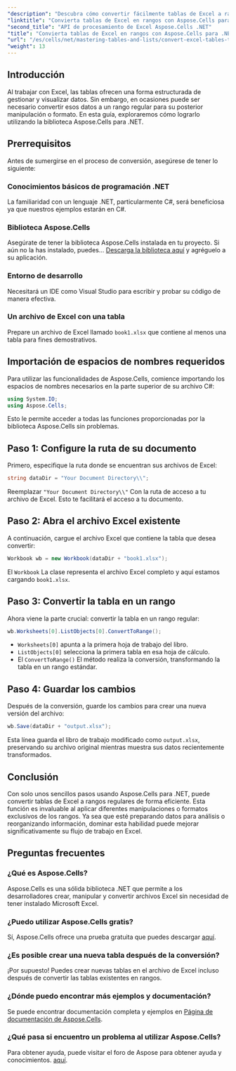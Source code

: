 ```yaml
---
"description": "Descubra cómo convertir fácilmente tablas de Excel a rangos regulares con la potente biblioteca Aspose.Cells para .NET. Esta guía paso a paso lo explica todo, desde la configuración del entorno hasta la ejecución de la conversión."
"linktitle": "Convierta tablas de Excel en rangos con Aspose.Cells para .NET"
"second_title": "API de procesamiento de Excel Aspose.Cells .NET"
"title": "Convierta tablas de Excel en rangos con Aspose.Cells para .NET"
"url": "/es/cells/net/mastering-tables-and-lists/convert-excel-tables-to-range/"
"weight": 13
---
```


## Introducción

Al trabajar con Excel, las tablas ofrecen una forma estructurada de gestionar y visualizar datos. Sin embargo, en ocasiones puede ser necesario convertir esos datos a un rango regular para su posterior manipulación o formato. En esta guía, exploraremos cómo lograrlo utilizando la biblioteca Aspose.Cells para .NET.

## Prerrequisitos
Antes de sumergirse en el proceso de conversión, asegúrese de tener lo siguiente:

### Conocimientos básicos de programación .NET
La familiaridad con un lenguaje .NET, particularmente C#, será beneficiosa ya que nuestros ejemplos estarán en C#.

### Biblioteca Aspose.Cells
Asegúrate de tener la biblioteca Aspose.Cells instalada en tu proyecto. Si aún no la has instalado, puedes... [Descarga la biblioteca aquí](https://releases.aspose.com/cells/net/) y agréguelo a su aplicación.

### Entorno de desarrollo
Necesitará un IDE como Visual Studio para escribir y probar su código de manera efectiva.

### Un archivo de Excel con una tabla
Prepare un archivo de Excel llamado `book1.xlsx` que contiene al menos una tabla para fines demostrativos.

## Importación de espacios de nombres requeridos
Para utilizar las funcionalidades de Aspose.Cells, comience importando los espacios de nombres necesarios en la parte superior de su archivo C#:

```csharp
using System.IO;
using Aspose.Cells;
```

Esto le permite acceder a todas las funciones proporcionadas por la biblioteca Aspose.Cells sin problemas.

## Paso 1: Configure la ruta de su documento
Primero, especifique la ruta donde se encuentran sus archivos de Excel:

```csharp
string dataDir = "Your Document Directory\\";
```
Reemplazar `"Your Document Directory\\"` Con la ruta de acceso a tu archivo de Excel. Esto te facilitará el acceso a tu documento.

## Paso 2: Abra el archivo Excel existente
A continuación, cargue el archivo Excel que contiene la tabla que desea convertir:

```csharp
Workbook wb = new Workbook(dataDir + "book1.xlsx");
```
El `Workbook` La clase representa el archivo Excel completo y aquí estamos cargando `book1.xlsx`.

## Paso 3: Convertir la tabla en un rango
Ahora viene la parte crucial: convertir la tabla en un rango regular:

```csharp
wb.Worksheets[0].ListObjects[0].ConvertToRange();
```

- `Worksheets[0]` apunta a la primera hoja de trabajo del libro.
- `ListObjects[0]` selecciona la primera tabla en esa hoja de cálculo.
- El `ConvertToRange()` El método realiza la conversión, transformando la tabla en un rango estándar.

## Paso 4: Guardar los cambios
Después de la conversión, guarde los cambios para crear una nueva versión del archivo:

```csharp
wb.Save(dataDir + "output.xlsx");
```
Esta línea guarda el libro de trabajo modificado como `output.xlsx`, preservando su archivo original mientras muestra sus datos recientemente transformados.

## Conclusión
Con solo unos sencillos pasos usando Aspose.Cells para .NET, puede convertir tablas de Excel a rangos regulares de forma eficiente. Esta función es invaluable al aplicar diferentes manipulaciones o formatos exclusivos de los rangos. Ya sea que esté preparando datos para análisis o reorganizando información, dominar esta habilidad puede mejorar significativamente su flujo de trabajo en Excel.

## Preguntas frecuentes

### ¿Qué es Aspose.Cells?
Aspose.Cells es una sólida biblioteca .NET que permite a los desarrolladores crear, manipular y convertir archivos Excel sin necesidad de tener instalado Microsoft Excel.

### ¿Puedo utilizar Aspose.Cells gratis?
Sí, Aspose.Cells ofrece una prueba gratuita que puedes descargar [aquí](https://releases.aspose.com/cells/net/).

### ¿Es posible crear una nueva tabla después de la conversión?
¡Por supuesto! Puedes crear nuevas tablas en el archivo de Excel incluso después de convertir las tablas existentes en rangos.

### ¿Dónde puedo encontrar más ejemplos y documentación?
Se puede encontrar documentación completa y ejemplos en [Página de documentación de Aspose.Cells](https://reference.aspose.com/cells/net/).

### ¿Qué pasa si encuentro un problema al utilizar Aspose.Cells?
Para obtener ayuda, puede visitar el foro de Aspose para obtener ayuda y conocimientos. [aquí](https://forum.aspose.com/c/cells/9).